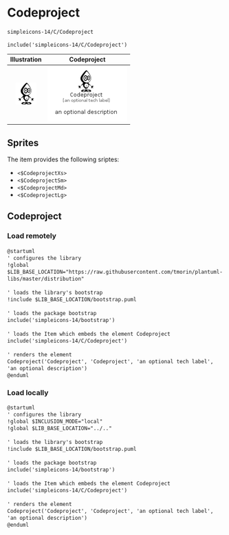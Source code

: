 # Codeproject


```text
simpleicons-14/C/Codeproject
```

```text
include('simpleicons-14/C/Codeproject')
```



| Illustration | Codeproject |
| :---: | :---: |
| ![illustration for Illustration](../../simpleicons-14/C/Codeproject.png) | ![illustration for Codeproject](../../simpleicons-14/C/Codeproject.Local.png) |



## Sprites
The item provides the following sriptes:

- `<$CodeprojectXs>`
- `<$CodeprojectSm>`
- `<$CodeprojectMd>`
- `<$CodeprojectLg>`





## Codeproject

### Load remotely
```plantuml
@startuml
' configures the library
!global $LIB_BASE_LOCATION="https://raw.githubusercontent.com/tmorin/plantuml-libs/master/distribution"

' loads the library's bootstrap
!include $LIB_BASE_LOCATION/bootstrap.puml

' loads the package bootstrap
include('simpleicons-14/bootstrap')

' loads the Item which embeds the element Codeproject
include('simpleicons-14/C/Codeproject')

' renders the element
Codeproject('Codeproject', 'Codeproject', 'an optional tech label', 'an optional description')
@enduml
```

### Load locally
```plantuml
@startuml
' configures the library
!global $INCLUSION_MODE="local"
!global $LIB_BASE_LOCATION="../.."

' loads the library's bootstrap
!include $LIB_BASE_LOCATION/bootstrap.puml

' loads the package bootstrap
include('simpleicons-14/bootstrap')

' loads the Item which embeds the element Codeproject
include('simpleicons-14/C/Codeproject')

' renders the element
Codeproject('Codeproject', 'Codeproject', 'an optional tech label', 'an optional description')
@enduml
```

